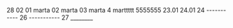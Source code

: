 28 02
01 marta
02 marta
03 marta
4 marttttt
5555555
23.01
24.01
24 -----------
26 -----------
27 ________
